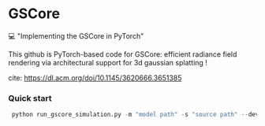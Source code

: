 # GSCore
💻 "Implementing the GSCore in PyTorch"

This github is PyTorch-based code for GSCore: efficient radiance field rendering via architectural support for 3d gaussian splatting !

cite: https://dl.acm.org/doi/10.1145/3620666.3651385

### Quick start
``` python
 python run_gscore_simulation.py -m "model path" -s "source path" --device "device"

```
